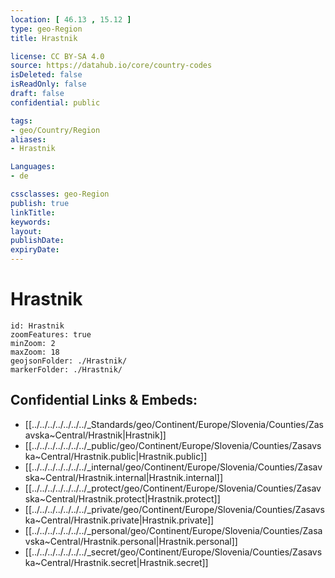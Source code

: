```yaml
---
location: [ 46.13 , 15.12 ] 
type: geo-Region
title: Hrastnik

license: CC BY-SA 4.0
source: https://datahub.io/core/country-codes
isDeleted: false
isReadOnly: false
draft: false
confidential: public

tags:
- geo/Country/Region
aliases:
- Hrastnik

Languages:
- de

cssclasses: geo-Region
publish: true
linkTitle: 
keywords: 
layout: 
publishDate: 
expiryDate: 
---
```


# Hrastnik

```leaflet
id: Hrastnik
zoomFeatures: true 
minZoom: 2 
maxZoom: 18
geojsonFolder: ./Hrastnik/
markerFolder: ./Hrastnik/
```


## Confidential Links & Embeds: 
- [[../../../../../../../_Standards/geo/Continent/Europe/Slovenia/Counties/Zasavska~Central/Hrastnik|Hrastnik]] 
- [[../../../../../../../_public/geo/Continent/Europe/Slovenia/Counties/Zasavska~Central/Hrastnik.public|Hrastnik.public]] 
- [[../../../../../../../_internal/geo/Continent/Europe/Slovenia/Counties/Zasavska~Central/Hrastnik.internal|Hrastnik.internal]] 
- [[../../../../../../../_protect/geo/Continent/Europe/Slovenia/Counties/Zasavska~Central/Hrastnik.protect|Hrastnik.protect]] 
- [[../../../../../../../_private/geo/Continent/Europe/Slovenia/Counties/Zasavska~Central/Hrastnik.private|Hrastnik.private]] 
- [[../../../../../../../_personal/geo/Continent/Europe/Slovenia/Counties/Zasavska~Central/Hrastnik.personal|Hrastnik.personal]] 
- [[../../../../../../../_secret/geo/Continent/Europe/Slovenia/Counties/Zasavska~Central/Hrastnik.secret|Hrastnik.secret]] 

